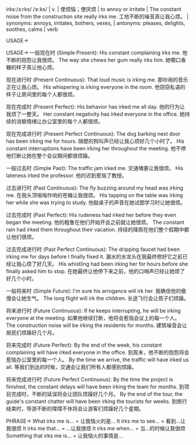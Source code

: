 irks:/ɜːrks/ /ɝːks/ | v. | 使烦恼；使厌烦 | to annoy or irritate |  The constant noise from the construction site really irks me.  工地不断的噪音真让我心烦。 | synonyms: annoys, irritates, bothers, vexes,  | antonyms: pleases, delights, soothes, calms | verb

USAGE->

USAGE->
一般现在时 (Simple Present):
His constant complaining irks me. 他不断的抱怨让我很烦。
The way she chews her gum really irks him. 她嚼口香糖的样子真让他心烦。

现在进行时 (Present Continuous):
That loud music is irking me. 那吵闹的音乐正在让我心烦。
His whispering is irking everyone in the room.  他窃窃私语的样子让房间里的每个人都很烦。

现在完成时 (Present Perfect):
His behavior has irked me all day. 他的行为让我烦了一整天。
Her constant negativity has irked everyone in the office. 她持续的消极情绪让办公室里的每个人都很烦。

现在完成进行时 (Present Perfect Continuous):
The dog barking next door has been irking me for hours. 隔壁的狗叫声已经让我心烦好几个小时了。
His constant interruptions have been irking her throughout the meeting. 他不停地打断让她在整个会议期间都很烦躁。

一般过去时 (Simple Past):
The traffic jam irked me. 交通堵塞让我很烦。
His lateness irked the professor. 他的迟到惹恼了教授。

过去进行时 (Past Continuous):
The fly buzzing around my head was irking me.  在我头顶嗡嗡作响的苍蝇让我很烦。
His tapping on the table was irking her while she was trying to study. 他敲桌子的声音在她试图学习时让她很烦。

过去完成时 (Past Perfect):
His rudeness had irked her before they even began the meeting. 他的粗鲁在他们开始开会之前就让她很烦。
The constant rain had irked them throughout their vacation.  持续的降雨在他们整个假期中都让他们很烦。

过去完成进行时 (Past Perfect Continuous):
The dripping faucet had been irking me for days before I finally fixed it.  漏水的水龙头在我最终修好它之前已经让我心烦了好几天。
His whistling had been irking her for hours before she finally asked him to stop. 在她最终让他停下来之前，他的口哨声已经让她烦了好几个小时。


一般将来时 (Simple Future):
I'm sure his arrogance will irk her. 我确信他的傲慢会让她生气。
The long flight will irk the children.  长途飞行会让孩子们烦躁。

将来进行时 (Future Continuous):
If he keeps interrupting, he will be irking everyone at the meeting. 如果他继续打断，他将会惹恼会议上的每一个人。
The construction noise will be irking the residents for months.  建筑噪音会让居民们烦躁好几个月。

将来完成时 (Future Perfect):
By the end of the week, his constant complaining will have irked everyone in the office. 到周末，他不断的抱怨将会惹恼办公室里的每一个人。
By the time we arrive, the traffic will have irked us all. 等我们到达的时候，交通会让我们所有人都感到烦躁。


将来完成进行时 (Future Perfect Continuous):
By the time the project is finished, the constant delays will have been irking the team for months. 到项目完成时，不断的延误将会让团队烦躁好几个月。
By the end of the tour, the guide's constant chatter will have been irking the tourists for weeks. 到旅行结束时，导游不断的喋喋不休将会让游客们烦躁好几个星期。


PHRASE->
What irks me is... = 让我恼火的是...
It irks me to see... = 看到...让我很烦
It irks me that... = ...让我很烦
It irks me when... = 当...的时候让我很烦
Something that irks me is... = 让我恼火的事情是...
